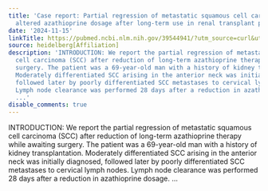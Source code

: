 ```yaml
---
title: 'Case report: Partial regression of metastatic squamous cell carcinoma with
  altered azathioprine dosage after long-term use in renal transplant patient'
date: '2024-11-15'
linkTitle: https://pubmed.ncbi.nlm.nih.gov/39544941/?utm_source=curl&utm_medium=rss&utm_campaign=pubmed-2&utm_content=1FakS-2QOkCT8HsMOQP1bCRQ4YzyumYOmxmF0moLsQ3dFB1E9V&fc=20220326224207&ff=20241116183752&v=2.18.0.post9+e462414
source: heidelberg[Affiliation]
description: 'INTRODUCTION: We report the partial regression of metastatic squamous
  cell carcinoma (SCC) after reduction of long-term azathioprine therapy while awaiting
  surgery. The patient was a 69-year-old man with a history of kidney transplantation.
  Moderately differentiated SCC arising in the anterior neck was initially diagnosed,
  followed later by poorly differentiated SCC metastases to cervical lymph nodes.
  Lymph node clearance was performed 28 days after a reduction in azathioprine dosage.
  ...'
disable_comments: true
---
```

INTRODUCTION: We report the partial regression of metastatic squamous cell carcinoma (SCC) after reduction of long-term azathioprine therapy while awaiting surgery. The patient was a 69-year-old man with a history of kidney transplantation. Moderately differentiated SCC arising in the anterior neck was initially diagnosed, followed later by poorly differentiated SCC metastases to cervical lymph nodes. Lymph node clearance was performed 28 days after a reduction in azathioprine dosage. ...